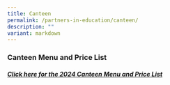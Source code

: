 ```yaml
---
title: Canteen
permalink: /partners-in-education/canteen/
description: ""
variant: markdown
---
```

### **Canteen Menu and Price List**

##### [Click here for the 2024 Canteen Menu and Price List](/files/Canteen_Menu_2024.pdf)